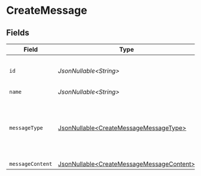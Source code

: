 # CreateMessage


## Fields

| Field                                                                                                | Type                                                                                                 | Required                                                                                             | Description                                                                                          | Example                                                                                              |
| ---------------------------------------------------------------------------------------------------- | ---------------------------------------------------------------------------------------------------- | ---------------------------------------------------------------------------------------------------- | ---------------------------------------------------------------------------------------------------- | ---------------------------------------------------------------------------------------------------- |
| `id`                                                                                                 | *JsonNullable\<String>*                                                                              | :heavy_minus_sign:                                                                                   | Unique identifier                                                                                    | 8187e5da-dc77-475e-9949-af0f1fa4e4e3                                                                 |
| `name`                                                                                               | *JsonNullable\<String>*                                                                              | :heavy_minus_sign:                                                                                   | N/A                                                                                                  |                                                                                                      |
| `messageType`                                                                                        | [JsonNullable\<CreateMessageMessageType>](../../models/components/CreateMessageMessageType.md)       | :heavy_minus_sign:                                                                                   | Stackone enum identifying the type of message associated with the content.                           |                                                                                                      |
| `messageContent`                                                                                     | [JsonNullable\<CreateMessageMessageContent>](../../models/components/CreateMessageMessageContent.md) | :heavy_minus_sign:                                                                                   | N/A                                                                                                  |                                                                                                      |